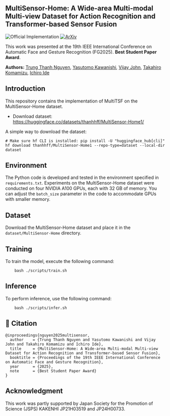 ## MultiSensor-Home: A Wide-area Multi-modal Multi-view Dataset for Action Recognition and Transformer-based Sensor Fusion
![Official Implementation](https://img.shields.io/badge/Official-Implementation-brightgreen)
[![ArXiv](https://img.shields.io/badge/arXiv-2504.02287-red)](https://www.arxiv.org/abs/2504.02287)

This work was presented at the 19th IEEE International Conference on Automatic Face and Gesture Recognition (FG2025). **Best Student Paper Award**.

**Authors:** [Trung Thanh Nguyen](https://scholar.google.com/citations?user=QSV452QAAAAJ), [Yasutomo Kawanishi](https://scholar.google.com/citations?user=Tdfw6WMAAAAJ), [Vijay John](https://scholar.google.co.jp/citations?user=Wv71RXYAAAAJ), [Takahiro Komamizu](https://scholar.google.com/citations?user=j4n_V44AAAAJ), [Ichiro Ide](https://scholar.google.com/citations?user=8PXJm98AAAAJ)


## Introduction
This repository contains the implementation of MultiTSF on the MultiSensor-Home dataset.

- Download dataset: https://huggingface.co/datasets/thanhhff/MultiSensor-Home1/

A simple way to download the dataset:
```
# Make sure hf CLI is installed: pip install -U "huggingface_hub[cli]"
hf download thanhhff/MultiSensor-Home1 --repo-type=dataset --local-dir dataset 
```


## Environment

The Python code is developed and tested in the environment specified in `requirements.txt`.
Experiments on the MultiSensor-Home dataset were conducted on four NVIDIA A100 GPUs, each with 32 GB of memory.
You can adjust the `batch_size` parameter in the code to accommodate GPUs with smaller memory.

## Dataset

Download the MultiSensor-Home dataset and place it in the `dataset/MultiSensor-Home` directory.

## Training
To train the model, execute the following command:
```
    bash ./scripts/train.sh
```

## Inference
To perform inference, use the following command:
```
    bash ./scripts/infer.sh
```

## 📄 Citation
```
@inproceedings{nguyen2025multisensor,
  author    = {Trung Thanh Nguyen and Yasutomo Kawanishi and Vijay John and Takahiro Komamizu and Ichiro Ide},
  title     = {MultiSensor-Home: A Wide-area Multi-modal Multi-view Dataset for Action Recognition and Transformer-based Sensor Fusion},
  booktitle = {Proceedings of the 19th IEEE International Conference on Automatic Face and Gesture Recognition},
  year      = {2025},
  note      = {Best Student Paper Award}
}
```

## Acknowledgment
This work was partly supported by Japan Society for the Promotion of Science (JSPS) KAKENHI JP21H03519 and JP24H00733.
